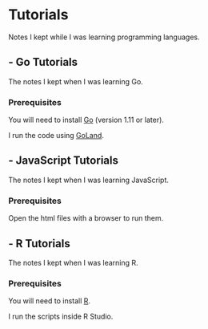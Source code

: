 # Tutorials

Notes I kept while I was learning programming languages.

## - Go Tutorials

The notes I kept when I was learning Go.

### Prerequisites

You will need to install [Go](https://golang.org/doc/install) (version 1.11 or later).

I run the code using [GoLand](https://www.jetbrains.com/go/).

## - JavaScript Tutorials

The notes I kept when I was learning JavaScript.

### Prerequisites

Open the html files with a browser to run them.

## - R Tutorials

The notes I kept when I was learning R.

### Prerequisites

You will need to install [R](https://www.r-project.org/).

I run the scripts inside R Studio.
